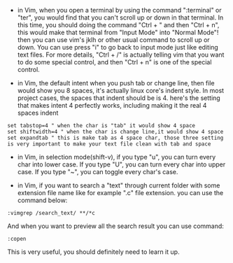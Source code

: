 - in Vim, when you open a terminal by using the command ":terminal" or "ter", you would find that you can't scroll up or down in that terminal. In this time, you should doing the command "Ctrl + \" and then "Ctrl + n", this would make that terminal from "Input Mode" into "Normal Mode"! then you can use vim's jklh or other usual command to scroll up or down. You can use press "i" to go back to input mode just like editing text files.  For more details, "Ctrl + /" is actually telling vim that you want to do some special control, and then "Ctrl + n" is one of the special control.

- in Vim, the default intent when you push tab or change line, then file would show you 8 spaces, it's actually linux core's indent style. In most project cases, the spaces that indent should be is 4. here's the setting that makes intent 4 perfectly works, including making it the real 4 spaces indent
```
set tabstop=4 " when the char is "tab" it would show 4 space
set shiftwidth=4 " when the char is change line,it would show 4 space
set expandtab " this is make tab as 4 space char, those three setting is very important to make your text file clean with tab and space
```

- in Vim, in selection mode(shift-v), if you type "u", you can turn every char into lower case. If you type "U", you can turn every char into upper case. If you type "~", you can toggle every char's case.

- in Vim, if you want to search a "text" through current folder with some extension file name like for example ".c" file extension. you can use the command below:
```
:vimgrep /search_text/ **/*c
```
And when you want to preview all the search result you can use command:
```
:copen
```

This is very useful, you should definitely need to learn it up.
